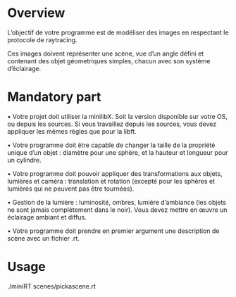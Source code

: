 # Overview

L’objectif de votre programme est de modéliser des images en respectant le protocole de raytracing.

Ces images doivent représenter une scène, vue d’un angle défini et contenant des objet géometriques simples, chacun avec son système d’éclairage.

# Mandatory part

• Votre projet doit utiliser la minilibX. Soit la version disponible sur votre OS, ou depuis les sources. Si vous travaillez depuis les sources, vous devez appliquer les mêmes règles que pour la libft. 

• Votre programme doit être capable de changer la taille de la propriété unique d’un objet : diamètre pour une sphère, et la hauteur et longueur pour un cylindre.

• Votre programme doit pouvoir appliquer des transformations aux objets, lumières et caméra : translation et rotation (excepté pour les sphères et lumières qui ne peuvent pas être tournées).

• Gestion de la lumière : luminosité, ombres, lumière d’ambiance (les objets ne sont jamais complètement dans le noir). Vous devez mettre en œuvre un éclairage ambiant et diffus.

• Votre programme doit prendre en premier argument une description de scène avec un fichier .rt.

# Usage

./miniRT scenes/pickascene.rt